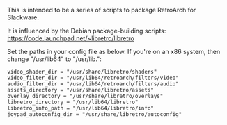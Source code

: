 This is intended to be a series of scripts to package RetroArch for Slackware.

It is influenced by the Debian package-building scripts:
https://code.launchpad.net/~libretro/libretro

Set the paths in your config file as below. If you're on an x86 system,
then change "/usr/lib64" to "/usr/lib.":

	video_shader_dir = "/usr/share/libretro/shaders"
	video_filter_dir = "/usr/lib64/retroarch/filters/video"
	audio_filter_dir = "/usr/lib64/retroarch/filters/audio"
	assets_directory = "/usr/share/libretro/assets"
	overlay_directory = "/usr/share/libretro/overlays"
	libretro_directory = "/usr/lib64/libretro"
	libretro_info_path = "/usr/lib64/libretro/info"
	joypad_autoconfig_dir = "/usr/share/libretro/autoconfig"
